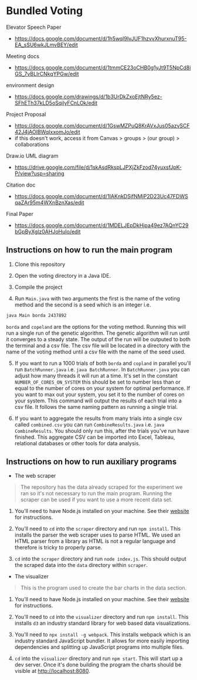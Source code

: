# Bundled Voting

Elevator Speech Paper
 - https://docs.google.com/document/d/1h5wql9IvJUF1hzvvXhurxnuT95-EA_sSU6wkJLmvBEY/edit


Meeting docs
 - https://docs.google.com/document/d/1tmmCE23oCHB0g1yJt9T5NpCd8iGS_7vBLIrCNkqYPGw/edit


environment design
 - https://docs.google.com/drawings/d/1b3UrDkZxoEjtNRy5ez-SFhETh37kLD5oSqilyFCnLOk/edit


Project Proposal
 - https://docs.google.com/document/d/1GswMZPuQ8KrAVxJus05azvSCF42J4jAOIBWqIxxomJo/edit
 - if this doesn't work, access it from Canvas > groups > (our group) > collaborations
 
Draw.io UML diagram
 - https://drive.google.com/file/d/1skAsdRkspLJPXjZkFzod74yuxsfJpK-P/view?usp=sharing

Citation doc
 - https://docs.google.com/document/d/1IAKnkDSjfNMjP2D23Uc47FDWSqaZAr95m4WXnBznXas/edit

Final Paper
 - https://docs.google.com/document/d/1MDELJEpDkHjpa49ez7AQnYC29bGpByXglz0AHJoHuIo/edit

## Instructions on how to run the main program

1. Clone this repository

2. Open the voting directory in a Java IDE.

3. Compile the project

4. Run `Main.java` with two arguments the first is the name of the voting method and the second is a seed which is an integer i.e. 

``` zsh 
java Main borda 2437892 
```

`borda` and `copeland` are the options for the voting method. Running this will run a single run of the genetic algorithm. The genetic algorithm will run until it converges to a steady state. The output of the run will be outputed to both the terminal and a csv file. The csv file will be located in a directory with the name of the voting method until a csv file with the name of the seed used.

5. If you want to run a 1000 trials of both `borda` and `copland` in parallel you'll run `BatchRunner.java` i.e. `java BatchRunner`. In `BatchRunner.java` you can adjust how many threads it will run at a time. It's set in the constant `NUMBER_OF_CORES_ON_SYSTEM` this should be set to number less than or equal to the number of cores on your system for optimal performance. If you want to max out your system, you set it to the number of cores on your system. This command will output the results of each trial into a csv file. It follows the same naming pattern as running a single trial.

6. If you want to aggregate the results from many trials into a single csv called `combined.csv` you can run `CombineResults.java` i.e. `java CombineResults`. You should only run this, after the trials you've run have finished. This aggregate CSV can be imported into Excel, Tableau, relational databases or other tools for data analysis.


## Instructions on how to run auxiliary programs

* The web scraper

> The repository has the data already scraped for the experiment we ran so it's not necessary to run the main program. Running the scraper can be used if you want to use a more recent data set.

1. You'll need to have Node.js installed on your machine. See their [website](https://nodejs.org/en) for instructions.

2. You'll need to `cd` into the `scraper` directory and run `npm install`. This installs the parser the web scraper uses to parse HTML. We used an HTML parser from a library as HTML is not a regular language and therefore is tricky to properly parse.

3. `cd` into the `scraper` directory and run `node index.js`. This should output the scraped data into the `data` directory within `scraper`.

* The visualizer

> This is the program used to create the bar charts in the data section.

1. You'll need to have Node.js installed on your machine. See their [website](https://nodejs.org/en) for instructions.

2. You'll need to `cd` into the `visualizer` directory and run `npm install`. This installs `d3` an industry standard library for web based data visualizations.

3. You'll need to `npx install -g webpack`. This installs webpack which is an industry standard JavaScript bundler. It allows for more easily importing dependencies and splitting up JavaScript programs into multiple files.

4. `cd` into the `visualizer` directory and run `npm start`. This will start up a dev server. Once it's done building the program the charts should be visible at [http://localhost:8080](http://localhost:8080).